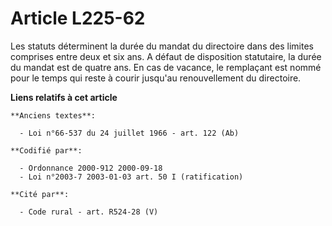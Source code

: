 # Article L225-62

Les statuts déterminent la durée du mandat du directoire dans des limites comprises entre deux et six ans. A défaut de
disposition statutaire, la durée du mandat est de quatre ans. En cas de vacance, le remplaçant est nommé pour le temps qui
reste à courir jusqu'au renouvellement du directoire.

**Liens relatifs à cet article**

	**Anciens textes**:

	  - Loi n°66-537 du 24 juillet 1966 - art. 122 (Ab)

	**Codifié par**:

	  - Ordonnance 2000-912 2000-09-18
	  - Loi n°2003-7 2003-01-03 art. 50 I (ratification)

	**Cité par**:

	  - Code rural - art. R524-28 (V)
